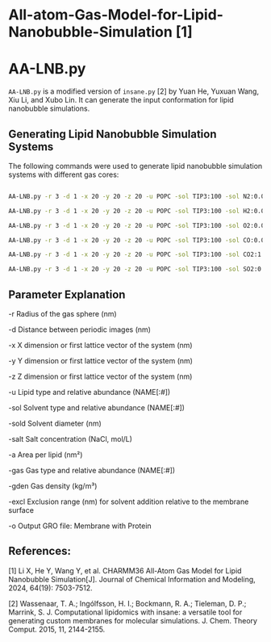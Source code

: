 # All-atom-Gas-Model-for-Lipid-Nanobubble-Simulation [1]

# AA-LNB.py

`AA-LNB.py` is a modified version of `insane.py` [2] by Yuan He, Yuxuan Wang, Xiu Li, and Xubo Lin. It can generate the input conformation for lipid nanobubble simulations.

## Generating Lipid Nanobubble Simulation Systems

The following commands were used to generate lipid nanobubble simulation systems with different gas cores:

```sh

AA-LNB.py -r 3 -d 1 -x 20 -y 20 -z 20 -u POPC -sol TIP3:100 -sol N2:0.06 -sold 0.27 -salt 0.15 -a 1.2 -gas N2 -o N2-LNB.gro -gden 250 -excl 0.5

AA-LNB.py -r 3 -d 1 -x 20 -y 20 -z 20 -u POPC -sol TIP3:100 -sol H2:0.06 -sold 0.27 -salt 0.15 -a 1.2 -gas H2 -o H2-LNB.gro -gden 18 -excl 0.5

AA-LNB.py -r 3 -d 1 -x 20 -y 20 -z 20 -u POPC -sol TIP3:100 -sol O2:0.06 -sold 0.27 -salt 0.15 -a 1.2 -gas O2 -o O2-LNB.gro -gden 290 -excl 0.5

AA-LNB.py -r 3 -d 1 -x 20 -y 20 -z 20 -u POPC -sol TIP3:100 -sol CO:0.06 -sold 0.27 -salt 0.15 -a 1.2 -gas CO -o CO-LNB.gro -gden 220 -excl 0.5

AA-LNB.py -r 3 -d 1 -x 20 -y 20 -z 20 -u POPC -sol TIP3:100 -sol CO2:1.3 -sold 0.26 -salt 0.15 -a 1.2 -gas CO2 -o CO2-LNB.gro -gden 520 -excl 0.5

AA-LNB.py -r 3 -d 1 -x 20 -y 20 -z 20 -u POPC -sol TIP3:100 -sol SO2:0.4 -sold 0.26 -salt 0.15 -a 1.2 -gas SO2 -o SO2-LNB.gro -gden 570 -excl 0.5
```

## Parameter Explanation

-r Radius of the gas sphere (nm)

-d Distance between periodic images (nm)

-x X dimension or first lattice vector of the system (nm)

-y Y dimension or first lattice vector of the system (nm)

-z Z dimension or first lattice vector of the system (nm)

-u Lipid type and relative abundance (NAME[:#])

-sol Solvent type and relative abundance (NAME[:#])

-sold Solvent diameter (nm)

-salt Salt concentration (NaCl, mol/L)

-a Area per lipid (nm²)

-gas Gas type and relative abundance (NAME[:#])

-gden Gas density (kg/m³)

-excl Exclusion range (nm) for solvent addition relative to the membrane surface

-o Output GRO file: Membrane with Protein

## References:

[1] Li X, He Y, Wang Y, et al. CHARMM36 All-Atom Gas Model for Lipid Nanobubble Simulation[J]. Journal of Chemical Information and Modeling, 2024, 64(19): 7503-7512.

[2] Wassenaar, T. A.; Ingólfsson, H. I.; Bockmann, R. A.; Tieleman, D. P.; Marrink, S. J. Computational
lipidomics with insane: a versatile tool for generating custom membranes for molecular simulations. J. Chem.
Theory Comput. 2015, 11, 2144-2155.
